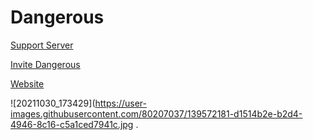 # Dangerous

[Support Server](https://discord.gg/SYu7YMvKQm)

[Invite Dangerous](https://dsc.gg/dangerous)

[Website](https://dangerous.xyz)

![20211030_173429](https://user-images.githubusercontent.com/80207037/139572181-d1514b2e-b2d4-4946-8c16-c5a1ced7941c.jpg
.

